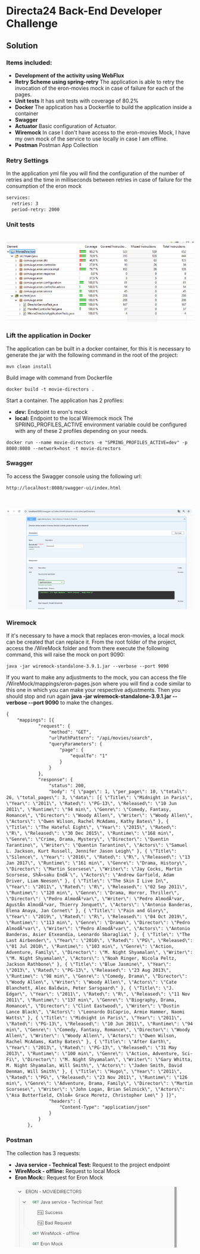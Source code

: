 # Directa24 Back-End Developer Challenge 
## Solution
### Items included:
- **Development of the activity using WebFlux**
- **Retry Scheme using spring-retry** The application is able to retry the invocation of the eron-movies mock in case of failure for each of the pages.
- **Unit tests** It has unit tests with coverage of 80.2%
- **Docker** The application has a Dockerfile to build the application inside a container
- **Swagger**
- **Actuator** Basic configuration of Actuator.
- **Wiremock** In case I don't have access to the eron-movies Mock, I have my own mock of the service to use locally in case I am offline.
- **Postman** Postman App Collection

### Retry Settings
In the application yml file you will find the configuration of the number of retries and the time in milliseconds between retries in case of failure for the consumption of the eron mock
```
services:
  retries: 3
  period-retry: 2000
```
### Unit tests<br><br>
![Project unit test coverage](/UnitTestingCoverage.png)

### Lift the application in Docker
The application can be built in a docker container, for this it is necessary to generate the jar with the following command in the root of the project:
```
mvn clean install
```
Build image with command from Dockerfile
```
docker build -t movie-directors .
```
Start a container. 
The application has 2 profiles:
- **dev:** Endpoint to eron's mock
- **local:** Endpoint to the local Wiremock mock
The SPRING_PROFILES_ACTIVE environment variable could be configured with any of these 2 profiles depending on your needs.
```
docker run --name movie-directors -e "SPRING_PROFILES_ACTIVE=dev" -p 8080:8080 --network=host -t movie-directors
```
### Swagger
To access the Swagger console using the following url:
```
http://localhost:8080/swagger-ui/index.html
```
<br><br>
![Swagger.](/Swagger.png)

### Wiremock
If it's necessary to have a mock that replaces eron-movies, a local mock can be created that can replace it.
From the root folder of the project, access the /WireMock folder and from there execute the following command, this will raise the mock on port 9090:
```
java -jar wiremock-standalone-3.9.1.jar --verbose --port 9090
```
If you want to make any adjustments to the mock, you can access the file /WireMock/mappings/eron-pages.json where you will find a code similar to this one in which you can make your respective adjustments. Then you should stop and run again **java -jar wiremock-standalone-3.9.1.jar --verbose --port 9090**
to make the changes.
```
{
    "mappings": [{
            "request": {
                "method": "GET",
                "urlPathPattern": "/api/movies/search",
                "queryParameters": {
                    "page": {
                        "equalTo": "1"
                    }
                }
            },
            "response": {
                "status": 200,
                "body": "{ \"page\": 1, \"per_page\": 10, \"total\": 26, \"total_pages\": 3, \"data\": [{ \"Title\": \"Midnight in Paris\", \"Year\": \"2011\", \"Rated\": \"PG-13\", \"Released\": \"10 Jun 2011\", \"Runtime\": \"94 min\", \"Genre\": \"Comedy, Fantasy, Romance\", \"Director\": \"Woody Allen\", \"Writer\": \"Woody Allen\", \"Actors\": \"Owen Wilson, Rachel McAdams, Kathy Bates\" }, { \"Title\": \"The Hateful Eight\", \"Year\": \"2015\", \"Rated\": \"R\", \"Released\": \"30 Dec 2015\", \"Runtime\": \"168 min\", \"Genre\": \"Crime, Drama, Mystery\", \"Director\": \"Quentin Tarantino\", \"Writer\": \"Quentin Tarantino\", \"Actors\": \"Samuel L. Jackson, Kurt Russell, Jennifer Jason Leigh\" }, { \"Title\": \"Silence\", \"Year\": \"2016\", \"Rated\": \"R\", \"Released\": \"13 Jan 2017\", \"Runtime\": \"161 min\", \"Genre\": \"Drama, History\", \"Director\": \"Martin Scorsese\", \"Writer\": \"Jay Cocks, Martin Scorsese, ShÃ»saku EndÃ´\", \"Actors\": \"Andrew Garfield, Adam Driver, Liam Neeson\" }, { \"Title\": \"The Skin I Live In\", \"Year\": \"2011\", \"Rated\": \"R\", \"Released\": \"02 Sep 2011\", \"Runtime\": \"120 min\", \"Genre\": \"Drama, Horror, Thriller\", \"Director\": \"Pedro AlmodÃ³var\", \"Writer\": \"Pedro AlmodÃ³var, AgustÃ­n AlmodÃ³var, Thierry Jonquet\", \"Actors\": \"Antonio Banderas, Elena Anaya, Jan Cornet\" }, { \"Title\": \"Pain and Glory\", \"Year\": \"2019\", \"Rated\": \"R\", \"Released\": \"04 Oct 2019\", \"Runtime\": \"113 min\", \"Genre\": \"Drama\", \"Director\": \"Pedro AlmodÃ³var\", \"Writer\": \"Pedro AlmodÃ³var\", \"Actors\": \"Antonio Banderas, Asier Etxeandia, Leonardo Sbaraglia\" }, { \"Title\": \"The Last Airbender\", \"Year\": \"2010\", \"Rated\": \"PG\", \"Released\": \"01 Jul 2010\", \"Runtime\": \"103 min\", \"Genre\": \"Action, Adventure, Family\", \"Director\": \"M. Night Shyamalan\", \"Writer\": \"M. Night Shyamalan\", \"Actors\": \"Noah Ringer, Nicola Peltz, Jackson Rathbone\" }, { \"Title\": \"Blue Jasmine\", \"Year\": \"2013\", \"Rated\": \"PG-13\", \"Released\": \"23 Aug 2013\", \"Runtime\": \"98 min\", \"Genre\": \"Comedy, Drama\", \"Director\": \"Woody Allen\", \"Writer\": \"Woody Allen\", \"Actors\": \"Cate Blanchett, Alec Baldwin, Peter Sarsgaard\" }, { \"Title\": \"J. Edgar\", \"Year\": \"2011\", \"Rated\": \"R\", \"Released\": \"11 Nov 2011\", \"Runtime\": \"137 min\", \"Genre\": \"Biography, Drama, Romance\", \"Director\": \"Clint Eastwood\", \"Writer\": \"Dustin Lance Black\", \"Actors\": \"Leonardo DiCaprio, Armie Hammer, Naomi Watts\" }, { \"Title\": \"Midnight in Paris\", \"Year\": \"2011\", \"Rated\": \"PG-13\", \"Released\": \"10 Jun 2011\", \"Runtime\": \"94 min\", \"Genre\": \"Comedy, Fantasy, Romance\", \"Director\": \"Woody Allen\", \"Writer\": \"Woody Allen\", \"Actors\": \"Owen Wilson, Rachel McAdams, Kathy Bates\" }, { \"Title\": \"After Earth\", \"Year\": \"2013\", \"Rated\": \"PG-13\", \"Released\": \"31 May 2013\", \"Runtime\": \"100 min\", \"Genre\": \"Action, Adventure, Sci-Fi\", \"Director\": \"M. Night Shyamalan\", \"Writer\": \"Gary Whitta, M. Night Shyamalan, Will Smith\", \"Actors\": \"Jaden Smith, David Denman, Will Smith\" }, { \"Title\": \"Hugo\", \"Year\": \"2011\", \"Rated\": \"PG\", \"Released\": \"23 Nov 2011\", \"Runtime\": \"126 min\", \"Genre\": \"Adventure, Drama, Family\", \"Director\": \"Martin Scorsese\", \"Writer\": \"John Logan, Brian Selznick\", \"Actors\": \"Asa Butterfield, ChloÃ« Grace Moretz, Christopher Lee\" } ]}",
                "headers": {
                    "Content-Type": "application/json"
                }
            }
        },
```
### Postman
The collection has 3 requests:
- **Java service - Technical Test:** Request to the project endpoint
- **WireMock - offline:** Request to local Mock
- **Eron Mock:**: Request for Eron Mock<br><br>
![Colección Postman.](/Postman.png)